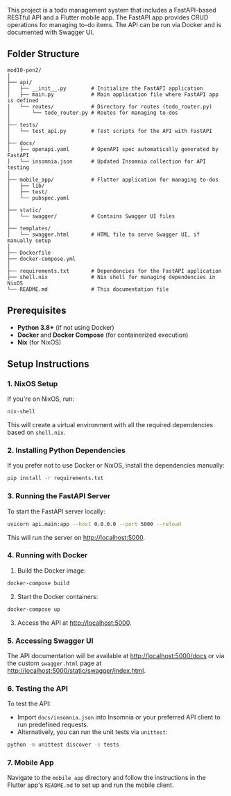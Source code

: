 
This project is a todo management system that includes a FastAPI-based RESTful API and a Flutter mobile app. The FastAPI app provides CRUD operations for managing to-do items. The API can be run via Docker and is documented with Swagger UI.

## Folder Structure
```
mod10-pon2/
│
├── api/
│   ├── __init__.py        # Initialize the FastAPI application
│   ├── main.py            # Main application file where FastAPI app is defined
│   └── routes/            # Directory for routes (todo_router.py)
│       └── todo_router.py # Routes for managing to-dos
│
├── tests/
│   └── test_api.py        # Test scripts for the API with FastAPI
│
├── docs/
│   ├── openapi.yaml       # OpenAPI spec automatically generated by FastAPI
│   └── insomnia.json      # Updated Insomnia collection for API testing
│
├── mobile_app/            # Flutter application for managing to-dos
│   ├── lib/
│   ├── test/
│   └── pubspec.yaml
│
├── static/
│   └── swagger/           # Contains Swagger UI files
│
├── templates/
│   └── swagger.html       # HTML file to serve Swagger UI, if manually setup
│
├── Dockerfile
├── docker-compose.yml
│
├── requirements.txt       # Dependencies for the FastAPI application
├── shell.nix              # Nix shell for managing dependencies in NixOS
└── README.md              # This documentation file
```

## Prerequisites
- **Python 3.8+** (if not using Docker)
- **Docker** and **Docker Compose** (for containerized execution)
- **Nix** (for NixOS)

## Setup Instructions
### 1. NixOS Setup
If you're on NixOS, run:
```bash
nix-shell
```
This will create a virtual environment with all the required dependencies based on `shell.nix`.

### 2. Installing Python Dependencies
If you prefer not to use Docker or NixOS, install the dependencies manually:
```bash
pip install -r requirements.txt
```

### 3. Running the FastAPI Server
To start the FastAPI server locally:
```bash
uvicorn api.main:app --host 0.0.0.0 --port 5000 --reload
```
This will run the server on [http://localhost:5000](http://localhost:5000).

### 4. Running with Docker
1. Build the Docker image:
```bash
docker-compose build
```

2. Start the Docker containers:
```bash
docker-compose up
```

3. Access the API at [http://localhost:5000](http://localhost:5000).

### 5. Accessing Swagger UI
The API documentation will be available at [http://localhost:5000/docs](http://localhost:5000/docs) or via the custom `swagger.html` page at [http://localhost:5000/static/swagger/index.html](http://localhost:5000/static/swagger/index.html).

### 6. Testing the API
To test the API:
- Import `docs/insomnia.json` into Insomnia or your preferred API client to run predefined requests.
- Alternatively, you can run the unit tests via `unittest`:
```bash
python -m unittest discover -s tests
```

### 7. Mobile App
Navigate to the `mobile_app` directory and follow the instructions in the Flutter app's `README.md` to set up and run the mobile client.